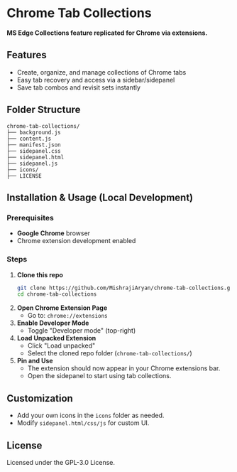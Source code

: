 # Chrome Tab Collections

**MS Edge Collections feature replicated for Chrome via extensions.**

## Features
- Create, organize, and manage collections of Chrome tabs
- Easy tab recovery and access via a sidebar/sidepanel
- Save tab combos and revisit sets instantly

## Folder Structure
```
chrome-tab-collections/
├── background.js
├── content.js
├── manifest.json
├── sidepanel.css
├── sidepanel.html
├── sidepanel.js
├── icons/
├── LICENSE
```

## Installation & Usage (Local Development)
### Prerequisites
- **Google Chrome** browser
- Chrome extension development enabled

### Steps
1. **Clone this repo**
    ```bash
    git clone https://github.com/MishrajiAryan/chrome-tab-collections.git
    cd chrome-tab-collections
    ```
2. **Open Chrome Extension Page**
    - Go to: `chrome://extensions`
3. **Enable Developer Mode**
    - Toggle "Developer mode" (top-right)
4. **Load Unpacked Extension**
    - Click "Load unpacked"
    - Select the cloned repo folder (`chrome-tab-collections/`)
5. **Pin and Use**
    - The extension should now appear in your Chrome extensions bar.
    - Open the sidepanel to start using tab collections.

## Customization
- Add your own icons in the `icons` folder as needed.
- Modify `sidepanel.html/css/js` for custom UI.

## License
Licensed under the GPL-3.0 License.
